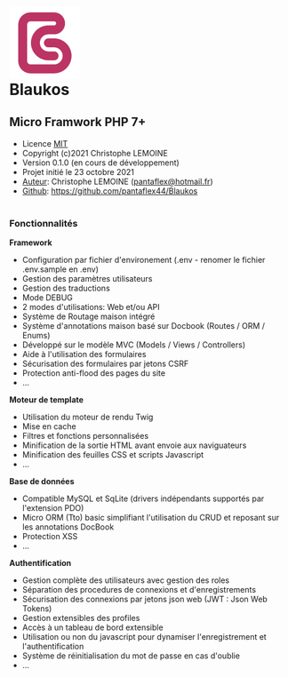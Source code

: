 <img width="128" height="128" src="./public/images/logo128.png" style="margin-right: 1rem;">
<h1 style="margin: 0; padding: 0;">Blaukos</h1>

## Micro Framwork PHP 7+

+ Licence [MIT](LICENSE.txt)
+ Copyright (c)2021 Christophe LEMOINE
+ Version 0.1.0 (en cours de développement)
+ Projet initié le 23 octobre 2021
+ <u>Auteur</u>: Christophe LEMOINE (<pantaflex@hotmail.fr>)
+ <u>Github</u>: https://github.com/pantaflex44/Blaukos
  <br>
  <br>

### Fonctionnalités

**Framework**

- Configuration par fichier d'environement (.env - renomer le fichier .env.sample en .env)
- Gestion des paramètres utilisateurs
- Gestion des traductions
- Mode DEBUG
- 2 modes d'utilisations: Web et/ou API
- Système de Routage maison intégré
- Système d'annotations maison basé sur Docbook (Routes / ORM / Enums)
- Développé sur le modèle MVC (Models / Views / Controllers)
- Aide à l'utilisation des formulaires
- Sécurisation des formulaires par jetons CSRF
- Protection anti-flood des pages du site
- ...
  <br>

**Moteur de template**

- Utilisation du moteur de rendu Twig
- Mise en cache
- Filtres et fonctions personnalisées
- Minification de la sortie HTML avant envoie aux naviguateurs
- Minification des feuilles CSS et scripts Javascript
- ...
  <br>

**Base de données**

- Compatible MySQL et SqLite (drivers indépendants supportés par l'extension PDO)
- Micro ORM (Tto) basic simplifiant l'utilisation du CRUD et reposant sur les annotations DocBook
- Protection XSS
- ...
  <br>

**Authentification**

- Gestion complète des utilisateurs avec gestion des roles
- Séparation des procedures de connexions et d'enregistrements
- Sécurisation des connexions par jetons json web (JWT : Json Web Tokens)
- Gestion extensibles des profiles
- Accès à un tableau de bord extensible
- Utilisation ou non du javascript pour dynamiser l'enregistrement et l'authentification
- Système de réinitialisation du mot de passe en cas d'oublie
- ...
  <br>